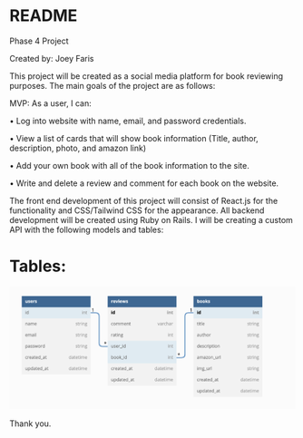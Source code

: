 # README

Phase 4 Project

Created by: Joey Faris

This project will be created as a social media platform for book reviewing purposes. The main goals of the project are as follows:

MVP: 
As a user, I can:

 • Log into website with name, email, and password credentials.
	
 • View a list of cards that will show book information (Title, author, description, photo, and amazon link)
	
 • Add your own book with all of the book information to the site.
	
 • Write and delete a review and comment for each book on the website.
 
The front end development of this project will consist of React.js for the functionality and CSS/Tailwind CSS for the appearance.
All backend development will be created using Ruby on Rails. I will be creating a custom API with the following models and tables:

# Tables:
![Tables](Tables.png)

Thank you.
